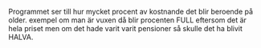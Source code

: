 Programmet ser till hur mycket procent av kostnande det blir beroende på older.
exempel om man är vuxen då blir procenten FULL eftersom det är hela priset men om det hade varit
varit pensioner så skulle det ha blivit HALVA. 

